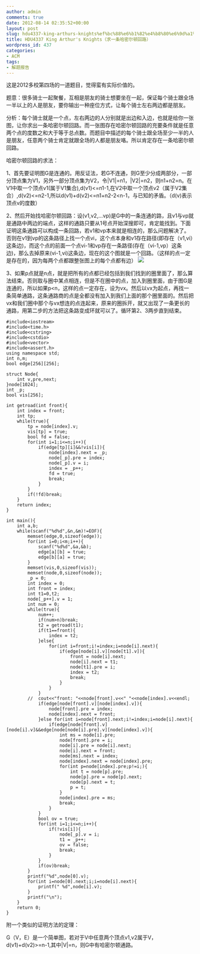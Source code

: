 ```yaml
---
author: admin
comments: true
date: 2012-08-14 02:35:52+00:00
layout: post
slug: hdu4337-king-arthurs-knights%ef%bc%88%e6%b1%82%e4%b8%80%e6%9d%a1%e5%93%88%e5%af%86%e5%b0%94%e9%a1%bf%e5%9b%9e%e8%b7%af%ef%bc%89
title: HDU4337 King Arthur's Knights（求一条哈密尔顿回路）
wordpress_id: 437
categories:
- ACM
tags:
- 解题报告
---
```


这是2012多校第四场的一道题目，觉得蛮有实际价值的。

题意：很多骑士一起聚餐，互相是朋友的骑士想要坐在一起，保证每个骑士跟全场一半以上的人是朋友，要你输出一种座位方式，让每个骑士左右两边都是朋友。

分析：每个骑士就是一个点，左右两边的人分别就是出边和入边，也就是给你一张图，让你求出一条哈密尔顿回路。而一张图存在哈密尔顿回路的充要条件就是任意两个点的度数之和大于等于总点数。而题目中描述的每个骑士跟全场至少一半的人是朋友，任意两个骑士肯定就跟全场的人都是朋友咯。所以肯定存在一条哈密尔顿回路。

哈密尔顿回路的求法：

1、首先要证明图G是连通的。用反证法，若G不连通，则G至少分成两部分，一部分顶点集为V1，另外一部分顶点集为V2，令|V1|=n1，|V2|=n2，则n1+n2=n。在V1中取一个顶点v1(属于V1集合),d(v1)<=n1-1,在V2中取一个顶点v2（属于V2集合）,d(v2)<=n2-1,所以d(v1)+d(v2)<=n1+n2-2<n-1，与已知的矛盾。（d(v)表示顶点v的度数）

2、然后开始找哈密尔顿回路：设(v1,v2,...vp)是G中的一条连通的路，且v1与vp就是通路中两边的端点，这样的通路只要从1号点开始深搜即可，肯定能找到。下面证明这条通路可以构成一条回路，若v1和vp本来就是相连的，那么问题解决了。否则在v1到vp的这条路径上找一个点vi，这个点本身和v1存在路径(即存在（v1,vi）这条边)，而这个点的前面一个点vi-1和vp存在一条路径(存在（vi-1,vp）这条边)，那么去掉原来(vi-1,vi)这条边，现在的这个图就是一个回路。（这样的点一定是存在的，因为每两个点都跟整张图上的每个点都有边）
[![](https://wonderflow.info/images/2012-08-14-hdu4337-king-arthurs-knightsefbc88e6b182e4b880e69da1e59388e5af86e5b094e9a1bfe59b9ee8b7afefbc89/无标题.png)](https://wonderflow.info/images/2012-08-14-hdu4337-king-arthurs-knightsefbc88e6b182e4b880e69da1e59388e5af86e5b094e9a1bfe59b9ee8b7afefbc89/无标题.png)

3、如果p点就是n点，就是把所有的点都已经包括到我们找到的圈里面了，那么算法结束。否则取与圈中某点相连，但是不在圈中的点，加入到圈里面，由于图G是连通的，所以如果p<n，这样的点一定存在，设为vx。然后以vx为起点，再找一条简单通路，这条通路商的点是全都没有加入到我们上面的那个圈里面的。然后把vx和我们圈中那个与vx想连的点连起来，原来的圈拆开，就又出现了一条更长的通路，用第二步的方法把这条路变成环就可以了。循环第2、3两步直到结束。


```
#include<iostream>
#include<time.h>
#include<cstring>
#include<cstdio>
#include<vector>
#include<assert.h>
using namespace std;
int n,m;
bool edge[256][256];

struct Node{
	int v,pre,next;
}node[1024];
int _p;
bool vis[256];

int getroad(int front){
	int index = front;
	int tp;
	while(true){
		tp = node[index].v;
		vis[tp] = true;
		bool fd = false;
		for(int i=1;i<=n;i++){
			if(edge[tp][i]&&!vis[i]){
				node[index].next = _p;
				node[_p].pre = index;
				node[_p].v = i;
				index = _p++;
				fd = true;
				break;
			}
		}
		if(!fd)break;
	}
	return index;
}

int main(){
	int a,b;
	while(scanf("%d%d",&n,&m)!=EOF){
		memset(edge,0,sizeof(edge));
		for(int i=0;i<m;i++){
			scanf("%d%d",&a,&b);
			edge[a][b] = true;
			edge[b][a] = true;
		}
		memset(vis,0,sizeof(vis));
		memset(node,0,sizeof(node));
		_p = 0;
		int index = 0;
		int front = index;
		int t1=0,t2;
		node[_p++].v = 1;
		int num = 0;
		while(true){
			num++;
			if(num>n)break;
			t2 = getroad(t1);
			if(t1==front){
				index = t2;
			}else{
				for(int i=front;i!=index;i=node[i].next){
					if(edge[node[i].v][node[t1].v]){
						front = node[i].next;
						node[i].next = t1;
						node[t1].pre = i;
						index = t2;
						break;
					}
				}
			}
		//	cout<<"front: "<<node[front].v<<" "<<node[index].v<<endl;
			if(edge[node[front].v][node[index].v]){
				node[front].pre = index;
				node[index].next = front;
			}else for(int i=node[front].next;i!=index;i=node[i].next){
				if(edge[node[front].v][node[i].v]&&edge[node[node[i].pre].v][node[index].v]){
					int ms = node[i].pre;
					node[front].pre = i;
					node[i].pre = node[i].next;
					node[i].next = front;
					node[ms].next = index;
					node[index].next = node[index].pre;
					for(int p=node[index].pre;p!=i;){
						int t = node[p].pre;
						node[p].pre = node[p].next;
						node[p].next = t;
						p = t;
					}
					node[index].pre = ms;
					break;
				}
			}
			bool ov = true;
			for(int i=1;i<=n;i++){
				if(!vis[i]){
					node[_p].v = i;
					t1 = _p++;
					ov = false;
					break;
				}
			}
			if(ov)break;
		}
		printf("%d",node[0].v);
		for(int i=node[0].next;i;i=node[i].next){
			printf(" %d",node[i].v);
		}
		printf("\n");
	}
	return 0;
}
```

附一个类似的证明方法的定理：

G（V，E）是一个简单图，若对于V中任意两个顶点v1,v2属于V，d(v1)+d(v2)>=n-1,其中|V|=n，则G中有哈密尔顿通路。
